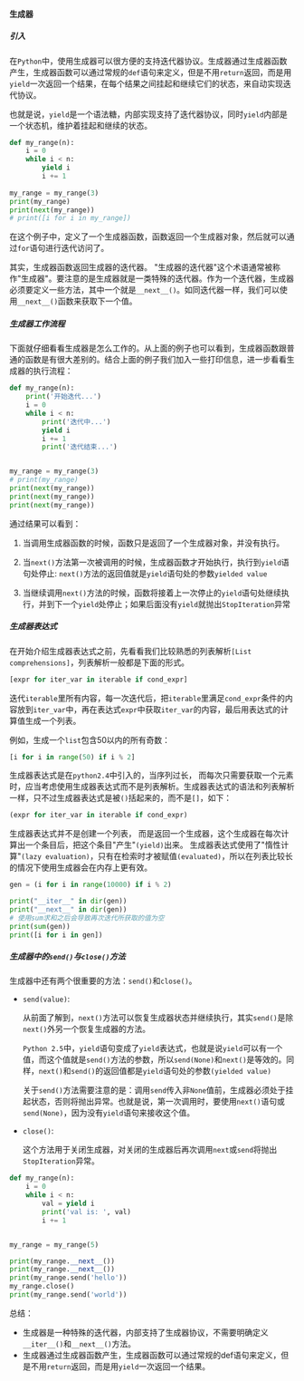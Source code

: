 #### 生成器

##### 引入

在`Python`中，使用生成器可以很方便的支持迭代器协议。生成器通过生成器函数产生，生成器函数可以通过常规的`def`语句来定义，但是不用`return`返回，而是用`yield`一次返回一个结果，在每个结果之间挂起和继续它们的状态，来自动实现迭代协议。

也就是说，`yield`是一个语法糖，内部实现支持了迭代器协议，同时`yield`内部是一个状态机，维护着挂起和继续的状态。

```python
def my_range(n):
    i = 0
    while i < n:
        yield i
        i += 1
        
my_range = my_range(3)
print(my_range)
print(next(my_range))
# print([i for i in my_range])
```

在这个例子中，定义了一个生成器函数，函数返回一个生成器对象，然后就可以通过`for`语句进行迭代访问了。

其实，生成器函数返回生成器的迭代器。 "生成器的迭代器"这个术语通常被称作"生成器"。要注意的是生成器就是一类特殊的迭代器。作为一个迭代器，生成器必须要定义一些方法，其中一个就是`__next__()`。如同迭代器一样，我们可以使用`__next__()`函数来获取下一个值。



##### 生成器工作流程

下面就仔细看看生成器是怎么工作的。从上面的例子也可以看到，生成器函数跟普通的函数是有很大差别的。结合上面的例子我们加入一些打印信息，进一步看看生成器的执行流程：

```python
def my_range(n):
    print('开始迭代...')
    i = 0
    while i < n:
        print('迭代中...')
        yield i
        i += 1
        print('迭代结束...')


my_range = my_range(3)
# print(my_range)
print(next(my_range))
print(next(my_range))
print(next(my_range))
```

通过结果可以看到：

1. 当调用生成器函数的时候，函数只是返回了一个生成器对象，并没有执行。

2. 当`next()`方法第一次被调用的时候，生成器函数才开始执行，执行到`yield`语句处停止: `next()`方法的返回值就是`yield`语句处的参数`yielded value`

3. 当继续调用`next()`方法的时候，函数将接着上一次停止的`yield`语句处继续执行，并到下一个`yield`处停止；如果后面没有`yield`就抛出`StopIteration`异常



##### 生成器表达式

在开始介绍生成器表达式之前，先看看我们比较熟悉的列表解析`[List comprehensions]`，列表解析一般都是下面的形式。

```python
[expr for iter_var in iterable if cond_expr]
```

迭代`iterable`里所有内容，每一次迭代后，把`iterable`里满足`cond_expr`条件的内容放到`iter_var`中，再在表达式`expr`中获取`iter_var`的内容，最后用表达式的计算值生成一个列表。

例如，生成一个`list`包含50以内的所有奇数：

```python
[i for i in range(50) if i % 2]
```



生成器表达式是在`python2.4`中引入的，当序列过长， 而每次只需要获取一个元素时，应当考虑使用生成器表达式而不是列表解析。生成器表达式的语法和列表解析一样，只不过生成器表达式是被`()`括起来的，而不是`[]`，如下：

```python
(expr for iter_var in iterable if cond_expr)
```

生成器表达式并不是创建一个列表， 而是返回一个生成器，这个生成器在每次计算出一个条目后，把这个条目"产生"`(yield)`出来。 生成器表达式使用了"惰性计算"`(lazy evaluation)`，只有在检索时才被赋值`(evaluated)`，所以在列表比较长的情况下使用生成器会在内存上更有效。

```python
gen = (i for i in range(10000) if i % 2)

print("__iter__" in dir(gen))
print("__next__" in dir(gen))
# 使用sum求和之后会导致再次迭代所获取的值为空
print(sum(gen))
print([i for i in gen])
```



##### 生成器中的`send()`与`close()`方法

生成器中还有两个很重要的方法：`send()`和`close()`。

- `send(value)`:

  从前面了解到，`next()`方法可以恢复生成器状态并继续执行，其实`send()`是除`next()`外另一个恢复生成器的方法。

  `Python 2.5`中，`yield`语句变成了`yield`表达式，也就是说`yield`可以有一个值，而这个值就是`send()`方法的参数，所以`send(None)`和`next()`是等效的。同样，`next()`和`send()`的返回值都是`yield`语句处的参数`(yielded value)`

  关于`send()`方法需要注意的是：调用`send`传入非`None`值前，生成器必须处于挂起状态，否则将抛出异常。也就是说，第一次调用时，要使用`next()`语句或`send(None)`，因为没有`yield`语句来接收这个值。

- `close()`:

  这个方法用于关闭生成器，对关闭的生成器后再次调用`next`或`send`将抛出`StopIteration`异常。

```python
def my_range(n):
    i = 0
    while i < n:
        val = yield i
        print('val is: ', val)
        i += 1


my_range = my_range(5)

print(my_range.__next__())
print(my_range.__next__())
print(my_range.send('hello'))
my_range.close()
print(my_range.send('world'))
```

总结：

- 生成器是一种特殊的迭代器，内部支持了生成器协议，不需要明确定义`__iter__()`和`__next__()`方法。
- 生成器通过生成器函数产生，生成器函数可以通过常规的def语句来定义，但是不用`return`返回，而是用`yield`一次返回一个结果。
